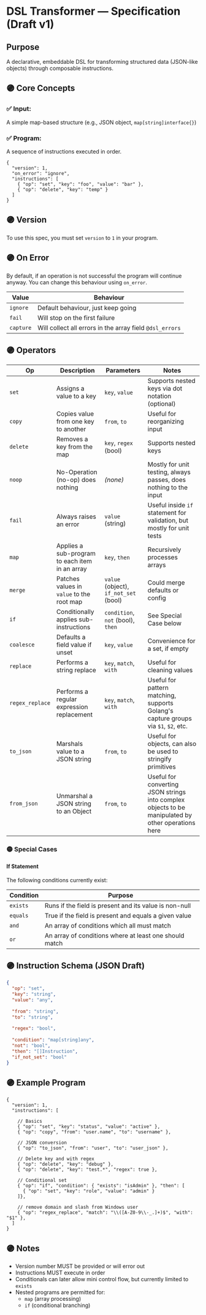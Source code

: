 # DSL Transformer — Specification (Draft v1)

## Purpose
A declarative, embeddable DSL for transforming structured data (JSON-like objects) through composable instructions.

## 🟣 Core Concepts

### ✅ Input:
A simple map-based structure (e.g., JSON object, `map[string]interface{}`)

### ✅ Program:
A sequence of instructions executed in order.

```json5
{
  "version": 1,
  "on_error": "ignore",
  "instructions": [
    { "op": "set", "key": "foo", "value": "bar" },
    { "op": "delete", "key": "temp" }
  ]
}
```

## 🟣 Version

To use this spec, you must set `version` to `1` in your program.

## 🟣 On Error

By default, if an operation is not successful the program will continue anyway. You can change this behaviour using `on_error`.

| Value     | Behaviour                                                |
|-----------|----------------------------------------------------------|
| `ignore`  | Default behaviour, just keep going                       |
| `fail`    | Will stop on the first failure                           |
| `capture` | Will collect all errors in the array field `@dsl_errors` |

## 🟣 Operators

| Op              | Description                                    | Parameters                            | Notes                                                                                              |
|-----------------|------------------------------------------------|---------------------------------------|----------------------------------------------------------------------------------------------------|
| `set`           | Assigns a value to a key                       | `key`, `value`                        | Supports nested keys via dot notation (optional)                                                   |
| `copy`          | Copies value from one key to another           | `from`, `to`                          | Useful for reorganizing input                                                                      |
| `delete`        | Removes a key from the map                     | `key`, `regex` (bool)                 | Supports nested keys                                                                               |
| `noop`          | No-Operation (no-op) does nothing              | _(none)_                              | Mostly for unit testing, always passes, does nothing to the input                                  |
| `fail`          | Always raises an error                         | `value` (string)                      | Useful inside `if` statement for validation, but mostly for unit tests                             |
| `map`           | Applies a sub-program to each item in an array | `key`, `then`                         | Recursively processes arrays                                                                       |
| `merge`         | Patches values in `value` to the root map      | `value` (object), `if_not_set` (bool) | Could merge defaults or config                                                                     |
| `if`            | Conditionally applies sub-instructions         | `condition`, `not` (bool), `then`     | See Special Case below                                                                             |
| `coalesce`      | Defaults a field value if unset                | `key`, `value`                        | Convenience for a set, if empty                                                                    |
| `replace`       | Performs a string replace                      | `key`, `match`, `with`                | Useful for cleaning values                                                                         |
| `regex_replace` | Performs a regular expression replacement      | `key`, `match`, `with`                | Useful for pattern matching, supports Golang's capture groups via `$1`, `$2`, etc.                 |
| `to_json`       | Marshals value to a JSON string                | `from`, `to`                          | Useful for objects, can also be used to stringify primitives                                       |
| `from_json`     | Unmarshal a JSON string to an Object           | `from`, `to`                          | Useful for converting JSON strings into complex objects to be manipulated by other operations here |

### 🟡 Special Cases

#### If Statement

The following conditions currently exist:

| Condition | Purpose                                                 |
|-----------|---------------------------------------------------------|
| `exists`  | Runs if the field is present and its value is non-null  |
| `equals`  | True if the field is present and equals a given value   |
| `and`     | An array of conditions which all must match             |
| `or`      | An array of conditions where at least one should match  |

## 🟣 Instruction Schema (JSON Draft)

```json
{
  "op": "set",
  "key": "string",
  "value": "any",
  
  "from": "string",
  "to": "string",
  
  "regex": "bool",
  
  "condition": "map[string]any",
  "not": "bool",
  "then": "[]Instruction",
  "if_not_set": "bool"
}
```

## 🟣 Example Program

```json5
{
  "version": 1,
  "instructions": [
    
    // Basics
    { "op": "set", "key": "status", "value": "active" },
    { "op": "copy", "from": "user.name", "to": "username" },
    
    // JSON conversion
    { "op": "to_json", "from": "user", "to": "user_json" },
    
    // Delete key and with regex
    { "op": "delete", "key": "debug" },
    { "op": "delete", "key": "test.*", "regex": true },
    
    // Conditional set
    { "op": "if", "condition": { "exists": "isAdmin" }, "then": [
      { "op": "set", "key": "role", "value": "admin" }
    ]},

    // remove domain and slash from Windows user
    { "op": "regex_replace", "match": "\\([A-Z0-9\\-_.]+)$", "with": "$1" },
  ]
}
```

## 🟣 Notes

- Version number MUST be provided or will error out
- Instructions MUST execute in order 
- Conditionals can later allow mini control flow, but currently limited to `exists`
- Nested programs are permitted for:
  - `map` (array processing)
  - `if` (conditional branching)
